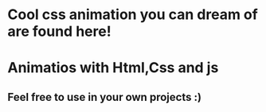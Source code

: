 
# Cool css animation you can dream of are found here!

#  Animatios with Html,Css and js
## Feel free to use  in your own projects :)

